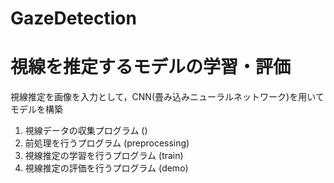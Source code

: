 # GazeDetection
<h1>視線を推定するモデルの学習・評価</h1>
視線推定を画像を入力として，CNN(畳み込みニューラルネットワーク)を用いてモデルを構築

1. 視線データの収集プログラム ()
2. 前処理を行うプログラム  (preprocessing)
3. 視線推定の学習を行うプログラム (train)
4. 視線推定の評価を行うプログラム (demo)

